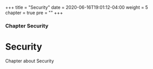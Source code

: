 +++
title = "Security"
date = 2020-06-16T19:01:12-04:00
weight = 5
chapter = true
pre = "<b></b>"
+++

### Chapter Security

# Security

Chapter about Security